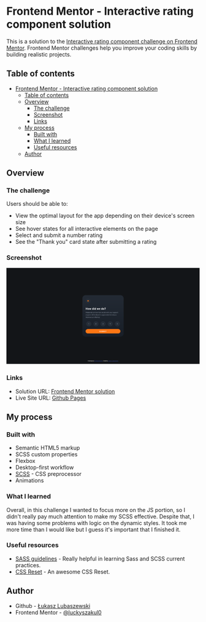# Frontend Mentor - Interactive rating component solution

This is a solution to the [Interactive rating component challenge on Frontend Mentor](https://www.frontendmentor.io/challenges/interactive-rating-component-koxpeBUmI). Frontend Mentor challenges help you improve your coding skills by building realistic projects. 

## Table of contents

- [Frontend Mentor - Interactive rating component solution](#frontend-mentor---interactive-rating-component-solution)
  - [Table of contents](#table-of-contents)
  - [Overview](#overview)
    - [The challenge](#the-challenge)
    - [Screenshot](#screenshot)
    - [Links](#links)
  - [My process](#my-process)
    - [Built with](#built-with)
    - [What I learned](#what-i-learned)
    - [Useful resources](#useful-resources)
  - [Author](#author)

## Overview

### The challenge

Users should be able to:

- View the optimal layout for the app depending on their device's screen size
- See hover states for all interactive elements on the page
- Select and submit a number rating
- See the "Thank you" card state after submitting a rating

### Screenshot

![](./screenshot.png)

### Links

- Solution URL: [Frontend Mentor solution](https://www.frontendmentor.io/solutions/interactive-rating-with-desktopfirst-approach-and-some-animations-0Q_fwBSb7r)
- Live Site URL: [Github Pages](https://luckyszakul0.github.io/FM-interactive-rating-component/)

## My process

### Built with

- Semantic HTML5 markup
- SCSS custom properties
- Flexbox
- Desktop-first workflow
- [SCSS](https://sass-lang.com) - CSS preprocessor
- Animations

### What I learned

Overall, in this challenge I wanted to focus more on the JS portion, so I didn't really pay much attention to make my SCSS effective. Despite that, I was having some problems with logic on the dynamic styles. It took me more time than I would like but I guess it's important that I finished it.

### Useful resources

- [SASS guidelines](sass-guidelin.es) - Really helpful in learning Sass and SCSS current practices.
- [CSS Reset](https://www.joshwcomeau.com/css/custom-css-reset/) - An awesome CSS Reset.

## Author

- Github - [Łukasz Lubaszewski](https://github.com/luckyszakul0)
- Frontend Mentor - [@luckyszakul0](https://www.frontendmentor.io/profile/luckyszakul0)